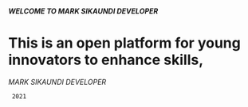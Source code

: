 # <h5>WELCOME TO MARK SIKAUNDI DEVELOPER</h5>
# This is an open platform for young innovators to enhance skills, 
 

*MARK SIKAUNDI DEVELOPER*
 
     2021      

 
